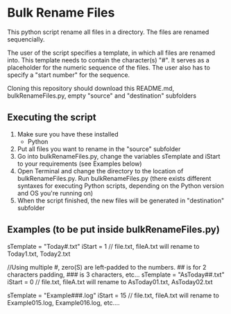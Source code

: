 # Bulk Rename Files
This python script rename all files in a directory. The files are renamed sequencially.

The user of the script specifies a template, in which all files are renamed into. This template needs to contain the character(s) "#". It serves as a placeholder for the numeric sequence of the files. The user also has to specify a "start number" for the sequence.

Cloning this repository should download this README.md, bulkRenameFiles.py, empty "source" and "destination" subfolders

## Executing the script
1. Make sure you have these installed
	- Python
2. Put all files you want to rename in the "source" subfolder 
3. Go into bulkRenameFiles.py, change the variables sTemplate and iStart to your requirements (see Examples below)
3. Open Terminal and change the directory to the location of bulkRenameFiles.py. Run bulkRenameFiles.py (there exists different syntaxes for executing Python scripts, depending on the Python version and OS you're running on)
4. When the script finished, the new files will be generated in "destination" subfolder

## Examples (to be put inside bulkRenameFiles.py)
sTemplate = "Today#.txt" 
iStart = 1
// file.txt, fileA.txt will rename to Today1.txt, Today2.txt

//Using multiple #, zero(S) are left-padded to the numbers. ## is for 2 characters padding, ### is 3 characters, etc...
sTemplate = "AsToday##.txt"
iStart = 0
// file.txt, fileA.txt will rename to AsToday01.txt, AsToday02.txt

sTemplate = "Example###.log"
iStart = 15
// file.txt, fileA.txt will rename to Example015.log, Example016.log, etc....
